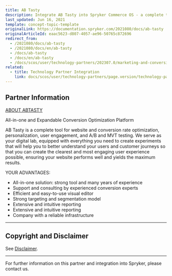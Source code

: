 ```yaml
---
title: AB Tasty
description: Integrate AB Tasty into Spryker Commerce OS - a complete tool for website and conversion rate optimization, personalization, user engagement, and A/B and MVT testing.
last_updated: Jun 16, 2021
template: concept-topic-template
originalLink: https://documentation.spryker.com/2021080/docs/ab-tasty
originalArticleId: eaac5623-d807-4057-ae96-50765c872696
redirect_from:
  - /2021080/docs/ab-tasty
  - /2021080/docs/en/ab-tasty
  - /docs/ab-tasty
  - /docs/en/ab-tasty
  - /docs/scos/user/technology-partners/202307.0/marketing-and-conversion/ab-testing-and-performance/ab-tasty.html
related:
  - title: Technology Partner Integration
    link: docs/scos/user/technology-partners/page.version/technology-partners.html
---
```


## Partner Information

[ABOUT ABTASTY](https://www.abtasty.com/)

All-in-one and Expandable Conversion Optimization Platform

AB Tasty is a complete tool for website and conversion rate optimization, personalization, user engagement, and A/B and MVT testing. We serve as your digital lab, equipped with everything you need to create experiments that will help you to better understand your users and customer journeys so that you can create the clearest and most engaging user experience possible, ensuring your website performs well and yields the maximum results.

YOUR ADVANTAGES:

* All-in-one solution: strong tool and many years of experience
* Support and consulting by experienced conversion experts
* Efficient and easy-to-use visual editor
* Strong targeting and segmentation model
* Extensive and intuitive reporting
* Extensive and intuitive reporting
* Company with a reliable infrastructure

---

## Copyright and Disclaimer

See [Disclaimer](https://github.com/spryker/spryker-documentation).

---
For further information on this partner and integration into Spryker, please contact us.

<div class="hubspot-form js-hubspot-form" data-portal-id="2770802" data-form-id="163e11fb-e833-4638-86ae-a2ca4b929a41" id="hubspot-1"></div>
